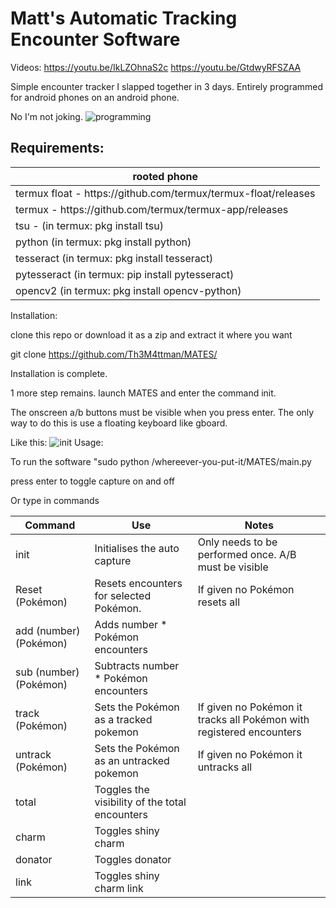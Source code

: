 # Matt's Automatic Tracking Encounter Software

Videos: <https://youtu.be/IkLZOhnaS2c> <https://youtu.be/GtdwyRFSZAA>

Simple encounter tracker I slapped together in 3 days.
Entirely programmed for android phones on an android phone.

No I'm not joking.
![programming](https://i.imgur.com/BLCC92W.png)

## Requirements:


| rooted phone                                                    |
| --------------------------------------------------------------- |
| termux float - https\://github.com/termux/termux-float/releases |
| termux - https\://github.com/termux/termux-app/releases         |
| tsu - (in termux: pkg install tsu)                              |
| python (in termux: pkg install python)                          |
| tesseract (in termux: pkg install tesseract)                    |
| pytesseract (in termux: pip install pytesseract)                |
| opencv2 (in termux: pkg install opencv-python)                  |




Installation:

clone this repo or download it as a zip and extract it where you want

git clone <https://github.com/Th3M4ttman/MATES/>


Installation is complete.

1 more step remains. launch MATES and enter the command init.

The onscreen a/b buttons must be visible when you press enter. The only way to do this is use a floating keyboard like gboard.

Like this:
![init](https://i.imgur.com/SiIDeX3.png)
Usage:

To run the software "sudo python /whereever-you-put-it/MATES/main.py

press enter to toggle capture on and off

Or type in commands


| Command                | Use                                            | Notes                                                                |
| ---------------------- | ---------------------------------------------- | -------------------------------------------------------------------- |
| init                   | Initialises the auto capture                   | Only needs to be performed once. A/B must be visible                 |
| Reset (Pokémon)        | Resets encounters for selected Pokémon.        | If given no Pokémon resets all                                       |
| add (number) (Pokémon) | Adds number \* Pokémon encounters              |                                                                      |
| sub (number) (Pokémon) | Subtracts number \* Pokémon encounters         |                                                                      |
| track (Pokémon)        | Sets the Pokémon as a tracked pokemon          | If given no Pokémon it tracks all Pokémon with registered encounters |
| untrack (Pokémon)      | Sets the Pokémon as an untracked pokemon       | If given no Pokémon it untracks all                                  |
| total                  | Toggles the visibility of the total encounters |                                                                      |
| charm                  | Toggles shiny charm                            |                           |
| donator                | Toggles donator                                |                           |
| link              | Toggles shiny charm link                       |                          |
